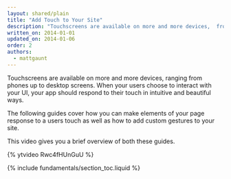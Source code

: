 ```yaml
---
layout: shared/plain
title: "Add Touch to Your Site"
description: "Touchscreens are available on more and more devices,  from phones up to desktop screens. Your app should respond to their touch  in intuitive and beautiful ways."
written_on: 2014-01-01
updated_on: 2014-01-06
order: 2
authors:
  - mattgaunt
---
```


<p class="intro">
  Touchscreens are available on more and more devices, ranging from phones up to desktop screens. When your users choose to interact with your UI, your app should respond to their touch in intuitive and beautiful ways.
</p>

The following guides cover how you can make elements of your page response to a users touch
as well as how to add custom gestures to your site.

This video gives you a brief overview of both these guides.

{% ytvideo Rwc4fHUnGuU %}

{% include fundamentals/section_toc.liquid %}
